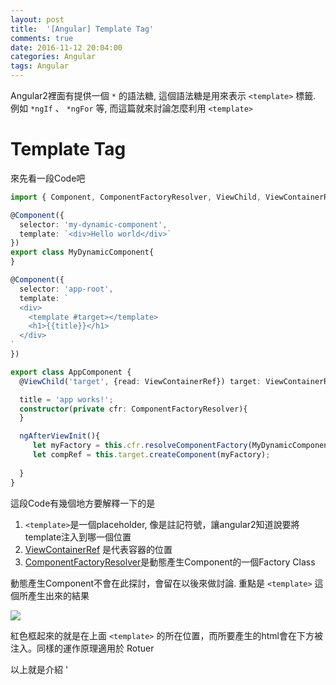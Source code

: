 ```yaml
---
layout: post
title:  '[Angular] Template Tag'
comments: true
date: 2016-11-12 20:04:00
categories: Angular
tags: Angular
---
```


Angular2裡面有提供一個 `*` 的語法糖, 這個語法糖是用來表示 `<template>` 標籤. 例如  `*ngIf` 、 `*ngFor` 等, 而這篇就來討論怎麼利用 `<template>`

<!-- more -->

# Template Tag

來先看一段Code吧

```typescript
import { Component, ComponentFactoryResolver, ViewChild, ViewContainerRef } from '@angular/core';

@Component({
  selector: 'my-dynamic-component',
  template: `<div>Hello world</div>`
})
export class MyDynamicComponent{  
}

@Component({
  selector: 'app-root',  
  template: `
  <div>
    <template #target></template>
    <h1>{{title}}</h1>
  </div>
` 
})

export class AppComponent {
  @ViewChild('target', {read: ViewContainerRef}) target: ViewContainerRef;

  title = 'app works!';
  constructor(private cfr: ComponentFactoryResolver){   
  }

  ngAfterViewInit(){
     let myFactory = this.cfr.resolveComponentFactory(MyDynamicComponent);
     let compRef = this.target.createComponent(myFactory);
     
  }
}

```

這段Code有幾個地方要解釋一下的是

1. `<template>`是一個placeholder, 像是註記符號，讓angular2知道說要將template注入到哪一個位置
2.  [ViewContainerRef](https://angular.io/docs/ts/latest/api/core/index/ViewContainerRef-class.html) 是代表容器的位置
3.  [ComponentFactoryResolver](https://angular.io/docs/ts/latest/api/core/index/ComponentFactoryResolver-class.html)是動態產生Component的一個Factory Class

動態產生Component不會在此探討，會留在以後來做討論. 重點是 `<template>` 這個所產生出來的結果

![](https://farm6.staticflickr.com/5442/22755425268_a8f09f0faf_o.png)

紅色框起來的就是在上面 `<template>` 的所在位置，而所要產生的html會在下方被注入。同樣的運作原理適用於 Rotuer

以上就是介紹 '<template>' 的基本用途，接下來就是進階的用法了



# template tag dances with data

單純的顯示HTML多無聊啊，來個動態顯示資料吧

```typescript
import { Component, ComponentFactoryResolver, ViewChild, ViewContainerRef } from '@angular/core';

@Component({
  selector: 'app-root',
  template: `

  <template #nametag let-y>
    <div>Hello {{ y.name }}</div>
  </template>
  
  <div [ngTemplateOutlet]="nametag" [ngOutletContext]="myContext"></div>
  <div [ngTemplateOutlet]="nametag" [ngOutletContext]="myContext2"></div>
`
})

export class AppComponent {
  name = 'kevin';
  myContext = { '$implicit': {name: 'kevin'}};
  myContext2 = { '$implicit': {name: 'Jeff'}};
}

```

## 名詞解釋

1. [[ngTemplateOutlet]](https://angular.io/docs/ts/latest/api/common/index/NgTemplateOutlet-directive.html) : Inserts an embedded view from a prepared `TemplateRef`
2. [ngOutletContext]: should be an object, the object's keys will be the local template variables available within the `TemplateRef`.
   * Note: using the key `$implicit` in the context object will set it's value as default.
3. let-(alias): let- 是將ngOutletContext所傳進去的object中的$implicit給予一個別名，使 `<template>` 內可以使用該資料. 

所以上面的程式就可以將不同的資料放到相同的 `<template>` 裡但又不用新增一個component來處理，工作就減少很多了，是不是很方便，而這個也是  `*ngFor`  等的基本寫法

![](https://farm6.staticflickr.com/5655/25298597749_867061bf20_o.png)



# 自訂Directive

```typescript
import {
  Component, Directive, Input, TemplateRef,
  ViewContainerRef, EmbeddedViewRef, ChangeDetectorRef, ChangeDetectionStrategy
} from '@angular/core';
import { Observable } from 'rxjs/Rx';

@Directive({
  selector: '[rxContext][rxContextOn]'
})
export class RxContext {
  @Input() rxContextOn: Observable<any>;

  _viewRef: EmbeddedViewRef<any>;

  constructor(private templateRef: TemplateRef<any>,
    private vcr: ViewContainerRef) {    
  }

  ngOnInit() {
    // console.log(this.rxContextOn);

    this.rxContextOn.subscribe(state => {
      console.log(state);
      if (!this._viewRef) {
        this._viewRef = this.vcr.createEmbeddedView(this.templateRef, { '$implicit': state });
      }
      this._viewRef.context.$implicit = state;      
    });
  }
}


@Component({
  selector: 'app-root',  
  template: `        
      <div *rxContext="let user on userStream">
        <h2>{{ user.name }}</h2>
      </div>
`
})

export class AppComponent {
  userStream = Observable.of({
    name: 'kevin',
    age: 35
  }).concat(Observable.timer(3000).mapTo({ name: 'Jeff', age: 30 }));
}

```

一段一段的來解釋吧

```html
<div *rxContext="let user on userStream">
   <h2>{{ user.name }}</h2>
</div>
```

我們知道 `*` 會被更換成 `<template>` ，所以上面的那段code會替換成

```html
<template rxContext let-user [rxContextOn]="userStream">
   <div>
       <h2>{{ user.name }}</h2>
   </div>
<template>
```

所以我們需要一個叫 rxContext的directive，和 rxContextOn的屬性

```typescript
@Directive({
  selector: '[rxContext][rxContextOn]'
})
export class RxContext {
  @Input() rxContextOn: Observable<any>;
   _viewRef: EmbeddedViewRef<any>;

  constructor(private templateRef: TemplateRef<any>,
    private vcr: ViewContainerRef) {    
  }
}
```

這裡的rxContextOn型別設定為Observable是因為我們會傳入一個Observable的物件進去，這裡請依實際狀況調整

## 名詞解釋

1. [TemplateRef](https://angular.io/docs/ts/latest/api/core/index/TemplateRef-class.html) : Represents an Embedded Template that can be used to instantiate Embedded Views.
2. [ViewContainerRef](https://angular.io/docs/ts/latest/api/core/index/ViewContainerRef-class.html): Represents a container where one or more Views can be attached.
3. createEmbeddedView(templateRef: TemplateRef<C>, context?: C, index?: number) : EmbeddedViewRef<C>



因為Directive本身是不會有任何的template的，所以這裡所要操作的template會是指使用到該directive的 html element.

```typescript
 ngOnInit() {
   this.rxContextOn.subscribe(state => {   
      if (!this._viewRef) {
        this._viewRef = this.vcr.createEmbeddedView(this.templateRef, { '$implicit': state });
      }
      this._viewRef.context.$implicit = state;      
    });
  }
```

因為rxContextOn所傳入的資料是Observable型別的資料，所以必須透過subscribe才能將資料產生出來。當資料產生出來後，再把資料塞回到template中，這樣子就完成最基本的directive了

# 延伸閱讀

* [ngFor](https://github.com/angular/angular/blob/2.1.2/modules/%40angular/common/src/directives/ng_for.ts#L23-L167)
* [ngIf](https://github.com/angular/angular/blob/2.1.2/modules/%40angular/common/src/directives/ng_if.ts#L9-L51)

